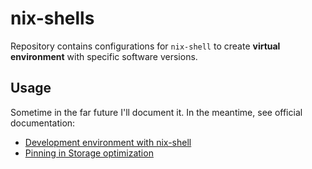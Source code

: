nix-shells
==========

Repository contains configurations for `nix-shell` to create **virtual environment** with specific software versions.

## Usage

Sometime in the far future I'll document it. In the meantime, see official documentation:

- [Development environment with nix-shell](https://nixos.wiki/wiki/Development_environment_with_nix-shell)
- [Pinning in Storage optimization](https://nixos.wiki/wiki/Storage_optimization#Pinning)
